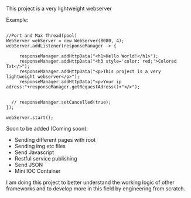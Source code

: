 This project is a very lightweight webserver

Example:
```

//Port and Max Thread(pool)
WebServer webServer = new WebServer(8080, 4);
webServer.addListener(responseManager -> {

     responseManager.addHttpData("<h1>Hello World!</h1>");
     responseManager.addHttpData("<h3 style='color: red;'>Colored Txt</>");
     responseManager.addHttpData("<p>This project is a very lightweight webserver</p>");
     responseManager.addHttpData("<p>Your ip adress:"+responseManager.getRequestAdress()+"</>");


  // responseManager.setCancelled(true);
});

webServer.start();
```


Soon to be added (Coming soon):
- Sending different pages with root
- Sending img etc files
- Send Javascript
- Restful service publishing
- Send JSON
- Mini IOC Container


I am doing this project to better understand the working logic of other frameworks and to develop more in this field by engineering from scratch. 